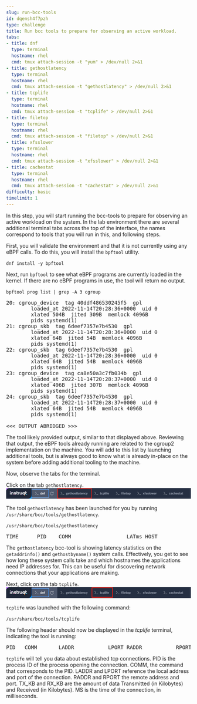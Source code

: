 ```yaml
---
slug: run-bcc-tools
id: dqensh4f7pzh
type: challenge
title: Run bcc tools to prepare for observing an active workload.
tabs:
- title: dnf
  type: terminal
  hostname: rhel
  cmd: tmux attach-session -t "yum" > /dev/null 2>&1
- title: gethostlatency
  type: terminal
  hostname: rhel
  cmd: tmux attach-session -t "gethostlatency" > /dev/null 2>&1
- title: tcplife
  type: terminal
  hostname: rhel
  cmd: tmux attach-session -t "tcplife" > /dev/null 2>&1
- title: filetop
  type: terminal
  hostname: rhel
  cmd: tmux attach-session -t "filetop" > /dev/null 2>&1
- title: xfsslower
  type: terminal
  hostname: rhel
  cmd: tmux attach-session -t "xfsslower" > /dev/null 2>&1
- title: cachestat
  type: terminal
  hostname: rhel
  cmd: tmux attach-session -t "cachestat" > /dev/null 2>&1
difficulty: basic
timelimit: 1
---
```

In this step, you will start running the bcc-tools to prepare for observing an active workload on the system.  In the lab environment there are several additional terminal tabs across the top of the interface, the names correspond to tools that you will run in this, and following steps.

First, you will validate the environment and that it is not currently using any eBPF calls.  To do this, you will install the `bpftool` utility.

```bash,run
dnf install -y bpftool
```

Next, run `bpftool` to see what eBPF programs are currently loaded in the kernel.  If there are no eBPF programs in use, the tool will return no output.

```bash,run
bpftool prog list | grep -A 3 cgroup
```

<pre class="file">
20: cgroup_device  tag 40ddf486530245f5  gpl
        loaded_at 2022-11-14T20:28:36+0000  uid 0
        xlated 504B  jited 309B  memlock 4096B
        pids systemd(1)
21: cgroup_skb  tag 6deef7357e7b4530  gpl
        loaded_at 2022-11-14T20:28:36+0000  uid 0
        xlated 64B  jited 54B  memlock 4096B
        pids systemd(1)
22: cgroup_skb  tag 6deef7357e7b4530  gpl
        loaded_at 2022-11-14T20:28:36+0000  uid 0
        xlated 64B  jited 54B  memlock 4096B
        pids systemd(1)
23: cgroup_device  tag ca8e50a3c7fb034b  gpl
        loaded_at 2022-11-14T20:28:37+0000  uid 0
        xlated 496B  jited 307B  memlock 4096B
        pids systemd(1)
24: cgroup_skb  tag 6deef7357e7b4530  gpl
        loaded_at 2022-11-14T20:28:37+0000  uid 0
        xlated 64B  jited 54B  memlock 4096B
        pids systemd(1)

<<< OUTPUT ABRIDGED >>>
</pre>

The tool likely provided output, similar to that displayed above. Reviewing that output, the eBPF tools already running are related to the cgroup2 implementation on the machine. You will add to this list by launching additional tools, but is always good to know what is already in-place on the system before adding additional tooling to the machine.

Now, observe the tabs for the terminal.

Click on the tab `gethostlatency`.
![gethostlatencytab.png](../assets/gethostlatencytab.png)

The tool `gethostlatency` has been launched for you by running `/usr/share/bcc/tools/gethostlatency`.

```bash,run
/usr/share/bcc/tools/gethostlatency
```

<pre class="file">
TIME      PID    COMM                  LATms HOST
</pre>

The `gethostlatency` bcc-tool is showing latency statistics on the `getaddrinfo()` and `gethostbyname()` system calls. Effectively, you get to see how long these system calls take and which hostnames the applications need IP addresses for. This can be useful for discovering network connections that your applications are making.

Next, click on the tab `tcplife`.
![tcplifetab.png](../assets/tcplifetab.png)

`tcplife` was launched with the following command:

```bash,run
/usr/share/bcc/tools/tcplife
```

The following header should now be displayed in the *tcplife* terminal, indicating the tool is running:

<pre class="file">
PID   COMM       LADDR           LPORT RADDR           RPORT TX_KB RX_KB MS
</pre>

`tcplife` will tell you data about established tcp connections. PID is the process ID of the process opening the connection.  COMM, the command that corresponds to the PID.  LADDR and LPORT reference the local address and port of the connection. RADDR and RPORT the remote address and port.  TX_KB and RX_KB are the amount of data Transmitted (in Kilobytes) and Received (in Kilobytes).  MS is the time of the connection, in milliseconds.
